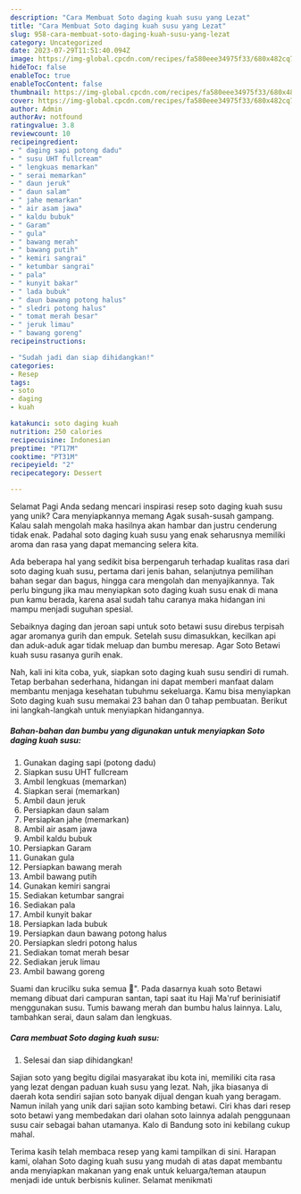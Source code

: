 ```yaml
---
description: "Cara Membuat Soto daging kuah susu yang Lezat"
title: "Cara Membuat Soto daging kuah susu yang Lezat"
slug: 958-cara-membuat-soto-daging-kuah-susu-yang-lezat
category: Uncategorized
date: 2023-07-29T11:51:40.094Z
image: https://img-global.cpcdn.com/recipes/fa580eee34975f33/680x482cq70/soto-daging-kuah-susu-foto-resep-utama.jpg
hideToc: false
enableToc: true
enableTocContent: false
thumbnail: https://img-global.cpcdn.com/recipes/fa580eee34975f33/680x482cq70/soto-daging-kuah-susu-foto-resep-utama.jpg
cover: https://img-global.cpcdn.com/recipes/fa580eee34975f33/680x482cq70/soto-daging-kuah-susu-foto-resep-utama.jpg
author: Admin
authorAv: notfound
ratingvalue: 3.8
reviewcount: 10
recipeingredient:
- " daging sapi potong dadu"
- " susu UHT fullcream"
- " lengkuas memarkan"
- " serai memarkan"
- " daun jeruk"
- " daun salam"
- " jahe memarkan"
- " air asam jawa"
- " kaldu bubuk"
- " Garam"
- " gula"
- " bawang merah"
- " bawang putih"
- " kemiri sangrai"
- " ketumbar sangrai"
- " pala"
- " kunyit bakar"
- " lada bubuk"
- " daun bawang potong halus"
- " sledri potong halus"
- " tomat merah besar"
- " jeruk limau"
- " bawang goreng"
recipeinstructions:

- "Sudah jadi dan siap dihidangkan!"
categories:
- Resep
tags:
- soto
- daging
- kuah

katakunci: soto daging kuah 
nutrition: 250 calories
recipecuisine: Indonesian
preptime: "PT17M"
cooktime: "PT31M"
recipeyield: "2"
recipecategory: Dessert

---
```



Selamat Pagi Anda sedang mencari inspirasi resep soto daging kuah susu yang unik? Cara menyiapkannya memang Agak susah-susah gampang. Kalau salah mengolah maka hasilnya akan hambar dan justru cenderung tidak enak. Padahal soto daging kuah susu yang enak seharusnya memiliki aroma dan rasa yang dapat memancing selera kita.


Ada beberapa hal yang sedikit bisa berpengaruh terhadap kualitas rasa dari soto daging kuah susu, pertama dari jenis bahan, selanjutnya pemilihan bahan segar dan bagus, hingga cara mengolah dan menyajikannya. Tak perlu bingung jika mau menyiapkan soto daging kuah susu enak di mana pun kamu berada, karena asal sudah tahu caranya maka hidangan ini mampu menjadi suguhan spesial.

Sebaiknya daging dan jeroan sapi untuk soto betawi susu direbus terpisah agar aromanya gurih dan empuk. Setelah susu dimasukkan, kecilkan api dan aduk-aduk agar tidak meluap dan bumbu meresap. Agar Soto Betawi kuah susu rasanya gurih enak.


Nah, kali ini kita coba, yuk, siapkan soto daging kuah susu sendiri di rumah. Tetap berbahan sederhana, hidangan ini dapat memberi manfaat dalam membantu menjaga kesehatan tubuhmu sekeluarga. Kamu bisa menyiapkan Soto daging kuah susu memakai 23 bahan dan 0 tahap pembuatan. Berikut ini langkah-langkah untuk menyiapkan hidangannya.

<!--inarticleads1-->

##### Bahan-bahan dan bumbu yang digunakan untuk menyiapkan Soto daging kuah susu:

1. Gunakan  daging sapi (potong dadu)
1. Siapkan  susu UHT fullcream
1. Ambil  lengkuas (memarkan)
1. Siapkan  serai (memarkan)
1. Ambil  daun jeruk
1. Persiapkan  daun salam
1. Persiapkan  jahe (memarkan)
1. Ambil  air asam jawa
1. Ambil  kaldu bubuk
1. Persiapkan  Garam
1. Gunakan  gula
1. Persiapkan  bawang merah
1. Ambil  bawang putih
1. Gunakan  kemiri sangrai
1. Sediakan  ketumbar sangrai
1. Sediakan  pala
1. Ambil  kunyit bakar
1. Persiapkan  lada bubuk
1. Persiapkan  daun bawang potong halus
1. Persiapkan  sledri potong halus
1. Sediakan  tomat merah besar
1. Sediakan  jeruk limau
1. Ambil  bawang goreng


Suami dan krucilku suka semua 🥰&#34;. Pada dasarnya kuah soto Betawi memang dibuat dari campuran santan, tapi saat itu Haji Ma&#39;ruf berinisiatif menggunakan susu. Tumis bawang merah dan bumbu halus lainnya. Lalu, tambahkan serai, daun salam dan lengkuas. 

<!--inarticleads2-->

##### Cara membuat Soto daging kuah susu:


1. Selesai dan siap dihidangkan!

Sajian soto yang begitu digilai masyarakat ibu kota ini, memiliki cita rasa yang lezat dengan paduan kuah susu yang lezat. Nah, jika biasanya di daerah kota sendiri sajian soto banyak dijual dengan kuah yang beragam. Namun inilah yang unik dari sajian soto kambing betawi. Ciri khas dari resep soto betawi yang membedakan dari olahan soto lainnya adalah penggunaan susu cair sebagai bahan utamanya. Kalo di Bandung soto ini kebilang cukup mahal. 

Terima kasih telah membaca resep yang kami tampilkan di sini. Harapan kami, olahan Soto daging kuah susu yang mudah di atas dapat membantu anda menyiapkan makanan yang enak untuk keluarga/teman ataupun menjadi ide untuk berbisnis kuliner. Selamat menikmati

